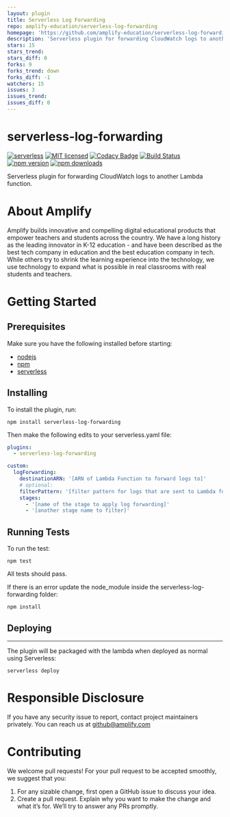 ```yaml
---
layout: plugin
title: Serverless Log Forwarding
repo: amplify-education/serverless-log-forwarding
homepage: 'https://github.com/amplify-education/serverless-log-forwarding'
description: 'Serverless plugin for forwarding CloudWatch logs to another Lambda function.'
stars: 15
stars_trend: 
stars_diff: 0
forks: 9
forks_trend: down
forks_diff: -1
watchers: 15
issues: 3
issues_trend: 
issues_diff: 0
---
```



# serverless-log-forwarding
[![serverless](http://public.serverless.com/badges/v3.svg)](http://www.serverless.com)
[![MIT licensed](https://img.shields.io/badge/license-MIT-blue.svg)](https://raw.githubusercontent.com/amplify-education/serverless-domain-manager/master/LICENSE)
[![Codacy Badge](https://api.codacy.com/project/badge/Grade/bb1e50c048434012bd57eb73225a089e)](https://www.codacy.com/app/CFER/serverless-log-forwarding?utm_source=github.com&utm_medium=referral&utm_content=amplify-education/serverless-log-forwarding&utm_campaign=badger)
[![Build Status](https://travis-ci.org/amplify-education/serverless-log-forwarding.svg?branch=master)](https://travis-ci.org/amplify-education/serverless-log-forwarding)
[![npm version](https://badge.fury.io/js/serverless-log-forwarding.svg)](https://badge.fury.io/js/serverless-log-forwarding)
[![npm downloads](https://img.shields.io/npm/dt/serverless-log-forwarding.svg?style=flat)](https://www.npmjs.com/package/serverless-log-forwarding)

Serverless plugin for forwarding CloudWatch logs to another Lambda function.

# About Amplify
Amplify builds innovative and compelling digital educational products that empower teachers and students across the country. We have a long history as the leading innovator in K-12 education - and have been described as the best tech company in education and the best education company in tech. While others try to shrink the learning experience into the technology, we use technology to expand what is possible in real classrooms with real students and teachers.

# Getting Started

## Prerequisites
Make sure you have the following installed before starting:
* [nodejs](https://nodejs.org/en/download/)
* [npm](https://www.npmjs.com/get-npm)
* [serverless](https://serverless.com/framework/docs/providers/aws/guide/installation/)

## Installing
To install the plugin, run:

```
npm install serverless-log-forwarding
```

Then make the following edits to your serverless.yaml file:
```yaml
plugins:
  - serverless-log-forwarding

custom:
  logForwarding:
    destinationARN: '[ARN of Lambda Function to forward logs to]'
    # optional:
    filterPattern: '[filter pattern for logs that are sent to Lambda function]'
    stages:
      - '[name of the stage to apply log forwarding]'
      - '[another stage name to filter]'
```

## Running Tests
To run the test:
```
npm test
```
All tests should pass.

If there is an error update the node_module inside the serverless-log-forwarding folder:
```
npm install
```

## Deploying
---------
The plugin will be packaged with the lambda when deployed as normal using Serverless:
```
serverless deploy
```

# Responsible Disclosure
If you have any security issue to report, contact project maintainers privately.
You can reach us at <github@amplify.com>

# Contributing
We welcome pull requests! For your pull request to be accepted smoothly, we suggest that you:
1. For any sizable change, first open a GitHub issue to discuss your idea.
2. Create a pull request.  Explain why you want to make the change and what it’s for.
We’ll try to answer any PRs promptly.
